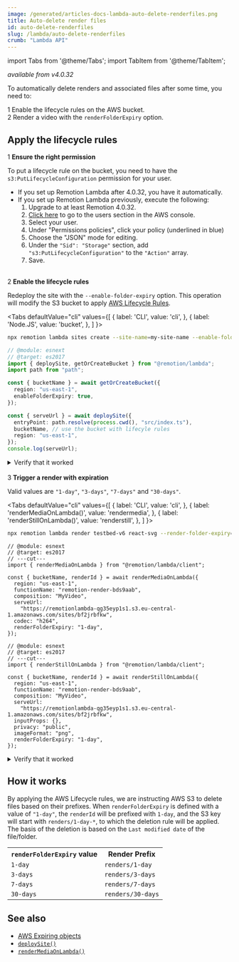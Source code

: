 ```yaml
---
image: /generated/articles-docs-lambda-auto-delete-renderfiles.png
title: Auto-delete render files
id: auto-delete-renderfiles
slug: /lambda/auto-delete-renderfiles
crumb: "Lambda API"
---
```


import Tabs from '@theme/Tabs';
import TabItem from '@theme/TabItem';

_available from v4.0.32_

To automatically delete renders and associated files after some time, you need to:

<Step>1</Step> Enable the lifecycle rules on the AWS bucket. <br/>
<Step>2</Step> Render a video with the <code>renderFolderExpiry</code> option.

## Apply the lifecycle rules

<Step>1</Step> <strong>Ensure the right permission</strong>

To put a lifecycle rule on the bucket, you need to have the `s3:PutLifecycleConfiguration` permission for your user.

- If you set up Remotion Lambda after 4.0.32, you have it automatically.
- If you set up Remotion Lambda previously, execute the following:
  1. Upgrade to at least Remotion 4.0.32.
  2. [Click here](https://us-east-1.console.aws.amazon.com/iamv2/home) to go to the users section in the AWS console.
  3. Select your user.
  4. Under "Permissions policies", click your policy (underlined in blue)
  5. Choose the "JSON" mode for editing.
  6. Under the `"Sid": "Storage"` section, add `"s3:PutLifecycleConfiguration"` to the `"Action"` array.
  7. Save.

<br/>
<Step>2</Step> <strong>Enable the lifecycle rules</strong>

Redeploy the site with the `--enable-folder-expiry` option. This operation will modify the S3 bucket to apply [AWS Lifecycle Rules](https://docs.aws.amazon.com/AmazonS3/latest/userguide/object-lifecycle-mgmt.html).

<Tabs
defaultValue="cli"
values={[
{ label: 'CLI', value: 'cli', },
{ label: 'Node.JS', value: 'bucket', },
]
}>
<TabItem value="cli">

```bash title="In the command line"
npx remotion lambda sites create --site-name=my-site-name --enable-folder-expiry
```

  </TabItem>

  <TabItem value="bucket">

```ts twoslash title="deploy.mjs" {6}
// @module: esnext
// @target: es2017
import { deploySite, getOrCreateBucket } from "@remotion/lambda";
import path from "path";

const { bucketName } = await getOrCreateBucket({
  region: "us-east-1",
  enableFolderExpiry: true,
});

const { serveUrl } = await deploySite({
  entryPoint: path.resolve(process.cwd(), "src/index.ts"),
  bucketName, // use the bucket with lifecyle rules
  region: "us-east-1",
});
console.log(serveUrl);
```

  </TabItem>

</Tabs>

<details>
<summary>
Verify that it worked
</summary>
<p>In your S3 bucket, under "Management", you should see 4 lifecycle rules.</p>
<img src="/img/lambda/applied-lc-rules.png" />
</details>

<br/>
<Step>3</Step> <strong>Trigger a render with expiration</strong>

Valid values are `"1-day"`, `"3-days"`, `"7-days"` and `"30-days"`.

<Tabs
defaultValue="cli"
values={[
{ label: 'CLI', value: 'cli', },
{ label: 'renderMediaOnLambda()', value: 'rendermedia', },
{ label: 'renderStillOnLambda()', value: 'renderstill', },
]
}>
<TabItem value="cli">

```bash
npx remotion lambda render testbed-v6 react-svg --render-folder-expiry="1-day"
```

  </TabItem>

  <TabItem value="rendermedia">

```tsx twoslash title="render.ts" {10}
// @module: esnext
// @target: es2017
// ---cut---
import { renderMediaOnLambda } from "@remotion/lambda/client";

const { bucketName, renderId } = await renderMediaOnLambda({
  region: "us-east-1",
  functionName: "remotion-render-bds9aab",
  composition: "MyVideo",
  serveUrl:
    "https://remotionlambda-qg35eyp1s1.s3.eu-central-1.amazonaws.com/sites/bf2jrbfkw",
  codec: "h264",
  renderFolderExpiry: "1-day",
});
```

  </TabItem>
  <TabItem value="renderstill">

```tsx twoslash title="render.ts" {12}
// @module: esnext
// @target: es2017
// ---cut---
import { renderStillOnLambda } from "@remotion/lambda/client";

const { bucketName, renderId } = await renderStillOnLambda({
  region: "us-east-1",
  functionName: "remotion-render-bds9aab",
  composition: "MyVideo",
  serveUrl:
    "https://remotionlambda-qg35eyp1s1.s3.eu-central-1.amazonaws.com/sites/bf2jrbfkw",
  inputProps: {},
  privacy: "public",
  imageFormat: "png",
  renderFolderExpiry: "1-day",
});
```

  </TabItem>
</Tabs>

<details>
<summary>
Verify that it worked

</summary>

<p>
All files should have an expiration rule and expiration date set when viewing the object properties.
</p>

<img src="/img/lambda/rendered-file-path.png" />
<img src="/img/lambda/rendered-file-management.png" />

<br/>
<br/>

AWS does not delete the file at the exact time, but the deletion will happen.

</details>

## How it works

By applying the AWS Lifecycle rules, we are instructing AWS S3 to delete files based on their prefixes. When `renderFolderExpiry` is defined with a value of `"1-day"`, the `renderId` will be prefixed with `1-day`, and the S3 key will start with `renders/1-day-*`, to which the deletion rule will be applied.  
The basis of the deletion is based on the `Last modified date` of the file/folder.

<table>
  <tr>
    <th>
      <code>renderFolderExpiry</code> value
    </th>
    <th>
      Render Prefix
    </th>
  </tr>
  <tr>
    <td>
      <code>1-day</code>
    </td>
    <td>
      <code>renders/1-day</code>
    </td>
   
  </tr>
  
  <tr>
    <td>
      <code>3-days</code>
    </td>
    <td>
      <code>renders/3-days</code>
    </td>
   
  </tr>
  <tr>
    <td>
      <code>7-days</code>
    </td>
    <td>
      <code>renders/7-days</code>
    </td>
   
  </tr>
  <tr>
    <td>
      <code>30-days</code>
    </td>
    <td>
      <code>renders/30-days</code>
    </td>
   
  </tr>

</table>

## See also

- [AWS Expiring objects](https://docs.aws.amazon.com/AmazonS3/latest/userguide/lifecycle-expire-general-considerations.html)
- [`deploySite()`](/docs/lambda/deploysite)
- [`renderMediaOnLambda()`](/docs/lambda/rendermediaonlambda)
